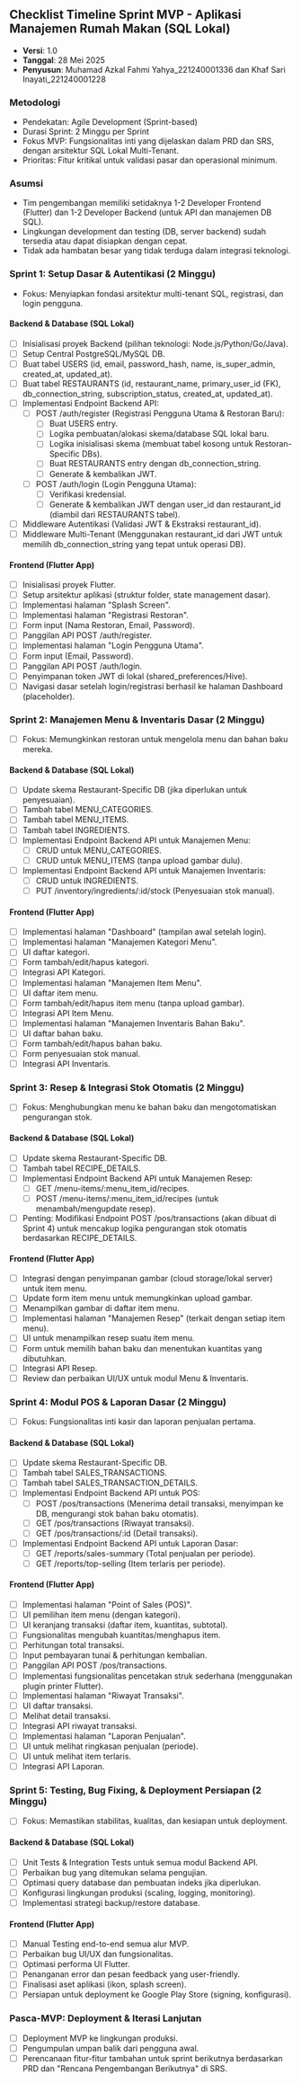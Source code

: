 ## Checklist Timeline Sprint MVP - Aplikasi Manajemen Rumah Makan (SQL Lokal)

- **Versi**: 1.0
- **Tanggal**: 28 Mei 2025
- **Penyusun**: Muhamad Azkal Fahmi Yahya_221240001336 dan Khaf Sari Inayati_221240001228

### Metodologi
- Pendekatan: Agile Development (Sprint-based)
- Durasi Sprint: 2 Minggu per Sprint
- Fokus MVP: Fungsionalitas inti yang dijelaskan dalam PRD dan SRS, dengan arsitektur SQL Lokal Multi-Tenant.
- Prioritas: Fitur kritikal untuk validasi pasar dan operasional minimum.

### Asumsi
- Tim pengembangan memiliki setidaknya 1-2 Developer Frontend (Flutter) dan 1-2 Developer Backend (untuk API dan manajemen DB SQL).
- Lingkungan development dan testing (DB, server backend) sudah tersedia atau dapat disiapkan dengan cepat.
- Tidak ada hambatan besar yang tidak terduga dalam integrasi teknologi.

### Sprint 1: Setup Dasar & Autentikasi (2 Minggu)
- Fokus: Menyiapkan fondasi arsitektur multi-tenant SQL, registrasi, dan login pengguna.

#### Backend & Database (SQL Lokal)
- [ ] Inisialisasi proyek Backend (pilihan teknologi: Node.js/Python/Go/Java).
- [ ] Setup Central PostgreSQL/MySQL DB.
- [ ] Buat tabel USERS (id, email, password_hash, name, is_super_admin, created_at, updated_at).
- [ ] Buat tabel RESTAURANTS (id, restaurant_name, primary_user_id (FK), db_connection_string, subscription_status, created_at, updated_at).
- [ ] Implementasi Endpoint Backend API:
  - [ ] POST /auth/register (Registrasi Pengguna Utama & Restoran Baru):
    - [ ] Buat USERS entry.
    - [ ] Logika pembuatan/alokasi skema/database SQL lokal baru.
    - [ ] Logika inisialisasi skema (membuat tabel kosong untuk Restoran-Specific DBs).
    - [ ] Buat RESTAURANTS entry dengan db_connection_string.
    - [ ] Generate & kembalikan JWT.
  - [ ] POST /auth/login (Login Pengguna Utama):
    - [ ] Verifikasi kredensial.
    - [ ] Generate & kembalikan JWT dengan user_id dan restaurant_id (diambil dari RESTAURANTS tabel).
- [ ] Middleware Autentikasi (Validasi JWT & Ekstraksi restaurant_id).
- [ ] Middleware Multi-Tenant (Menggunakan restaurant_id dari JWT untuk memilih db_connection_string yang tepat untuk operasi DB).

#### Frontend (Flutter App)
- [ ] Inisialisasi proyek Flutter.
- [ ] Setup arsitektur aplikasi (struktur folder, state management dasar).
- [ ] Implementasi halaman "Splash Screen".
- [ ] Implementasi halaman "Registrasi Restoran".
- [ ] Form input (Nama Restoran, Email, Password).
- [ ] Panggilan API POST /auth/register.
- [ ] Implementasi halaman "Login Pengguna Utama".
- [ ] Form input (Email, Password).
- [ ] Panggilan API POST /auth/login.
- [ ] Penyimpanan token JWT di lokal (shared_preferences/Hive).
- [ ] Navigasi dasar setelah login/registrasi berhasil ke halaman Dashboard (placeholder).

### Sprint 2: Manajemen Menu & Inventaris Dasar (2 Minggu)
- [ ] Fokus: Memungkinkan restoran untuk mengelola menu dan bahan baku mereka.

#### Backend & Database (SQL Lokal)
- [ ] Update skema Restaurant-Specific DB (jika diperlukan untuk penyesuaian).
- [ ] Tambah tabel MENU_CATEGORIES.
- [ ] Tambah tabel MENU_ITEMS.
- [ ] Tambah tabel INGREDIENTS.
- [ ] Implementasi Endpoint Backend API untuk Manajemen Menu:
  - [ ] CRUD untuk MENU_CATEGORIES.
  - [ ] CRUD untuk MENU_ITEMS (tanpa upload gambar dulu).
- [ ] Implementasi Endpoint Backend API untuk Manajemen Inventaris:
  - [ ] CRUD untuk INGREDIENTS.
  - [ ] PUT /inventory/ingredients/:id/stock (Penyesuaian stok manual).

#### Frontend (Flutter App)
- [ ] Implementasi halaman "Dashboard" (tampilan awal setelah login).
- [ ] Implementasi halaman "Manajemen Kategori Menu".
- [ ] UI daftar kategori.
- [ ] Form tambah/edit/hapus kategori.
- [ ] Integrasi API Kategori.
- [ ] Implementasi halaman "Manajemen Item Menu".
- [ ] UI daftar item menu.
- [ ] Form tambah/edit/hapus item menu (tanpa upload gambar).
- [ ] Integrasi API Item Menu.
- [ ] Implementasi halaman "Manajemen Inventaris Bahan Baku".
- [ ] UI daftar bahan baku.
- [ ] Form tambah/edit/hapus bahan baku.
- [ ] Form penyesuaian stok manual.
- [ ] Integrasi API Inventaris.

### Sprint 3: Resep & Integrasi Stok Otomatis (2 Minggu)
- [ ] Fokus: Menghubungkan menu ke bahan baku dan mengotomatiskan pengurangan stok.

#### Backend & Database (SQL Lokal)
- [ ] Update skema Restaurant-Specific DB.
- [ ] Tambah tabel RECIPE_DETAILS.
- [ ] Implementasi Endpoint Backend API untuk Manajemen Resep:
  - [ ] GET /menu-items/:menu_item_id/recipes.
  - [ ] POST /menu-items/:menu_item_id/recipes (untuk menambah/mengupdate resep).
- [ ] Penting: Modifikasi Endpoint POST /pos/transactions (akan dibuat di Sprint 4) untuk mencakup logika pengurangan stok otomatis berdasarkan RECIPE_DETAILS.

#### Frontend (Flutter App)
- [ ] Integrasi dengan penyimpanan gambar (cloud storage/lokal server) untuk item menu.
- [ ] Update form item menu untuk memungkinkan upload gambar.
- [ ] Menampilkan gambar di daftar item menu.
- [ ] Implementasi halaman "Manajemen Resep" (terkait dengan setiap item menu).
- [ ] UI untuk menampilkan resep suatu item menu.
- [ ] Form untuk memilih bahan baku dan menentukan kuantitas yang dibutuhkan.
- [ ] Integrasi API Resep.
- [ ] Review dan perbaikan UI/UX untuk modul Menu & Inventaris.

### Sprint 4: Modul POS & Laporan Dasar (2 Minggu)
- [ ] Fokus: Fungsionalitas inti kasir dan laporan penjualan pertama.

#### Backend & Database (SQL Lokal)
- [ ] Update skema Restaurant-Specific DB.
- [ ] Tambah tabel SALES_TRANSACTIONS.
- [ ] Tambah tabel SALES_TRANSACTION_DETAILS.
- [ ] Implementasi Endpoint Backend API untuk POS:
  - [ ] POST /pos/transactions (Menerima detail transaksi, menyimpan ke DB, mengurangi stok bahan baku otomatis).
  - [ ] GET /pos/transactions (Riwayat transaksi).
  - [ ] GET /pos/transactions/:id (Detail transaksi).
- [ ] Implementasi Endpoint Backend API untuk Laporan Dasar:
  - [ ] GET /reports/sales-summary (Total penjualan per periode).
  - [ ] GET /reports/top-selling (Item terlaris per periode).

#### Frontend (Flutter App)
- [ ] Implementasi halaman "Point of Sales (POS)".
- [ ] UI pemilihan item menu (dengan kategori).
- [ ] UI keranjang transaksi (daftar item, kuantitas, subtotal).
- [ ] Fungsionalitas mengubah kuantitas/menghapus item.
- [ ] Perhitungan total transaksi.
- [ ] Input pembayaran tunai & perhitungan kembalian.
- [ ] Panggilan API POST /pos/transactions.
- [ ] Implementasi fungsionalitas pencetakan struk sederhana (menggunakan plugin printer Flutter).
- [ ] Implementasi halaman "Riwayat Transaksi".
- [ ] UI daftar transaksi.
- [ ] Melihat detail transaksi.
- [ ] Integrasi API riwayat transaksi.
- [ ] Implementasi halaman "Laporan Penjualan".
- [ ] UI untuk melihat ringkasan penjualan (periode).
- [ ] UI untuk melihat item terlaris.
- [ ] Integrasi API Laporan.

### Sprint 5: Testing, Bug Fixing, & Deployment Persiapan (2 Minggu)
- [ ] Fokus: Memastikan stabilitas, kualitas, dan kesiapan untuk deployment.

#### Backend & Database (SQL Lokal)
- [ ] Unit Tests & Integration Tests untuk semua modul Backend API.
- [ ] Perbaikan bug yang ditemukan selama pengujian.
- [ ] Optimasi query database dan pembuatan indeks jika diperlukan.
- [ ] Konfigurasi lingkungan produksi (scaling, logging, monitoring).
- [ ] Implementasi strategi backup/restore database.

#### Frontend (Flutter App)
- [ ] Manual Testing end-to-end semua alur MVP.
- [ ] Perbaikan bug UI/UX dan fungsionalitas.
- [ ] Optimasi performa UI Flutter.
- [ ] Penanganan error dan pesan feedback yang user-friendly.
- [ ] Finalisasi aset aplikasi (ikon, splash screen).
- [ ] Persiapan untuk deployment ke Google Play Store (signing, konfigurasi).

### Pasca-MVP: Deployment & Iterasi Lanjutan
- [ ] Deployment MVP ke lingkungan produksi.
- [ ] Pengumpulan umpan balik dari pengguna awal.
- [ ] Perencanaan fitur-fitur tambahan untuk sprint berikutnya berdasarkan PRD dan "Rencana Pengembangan Berikutnya" di SRS.
